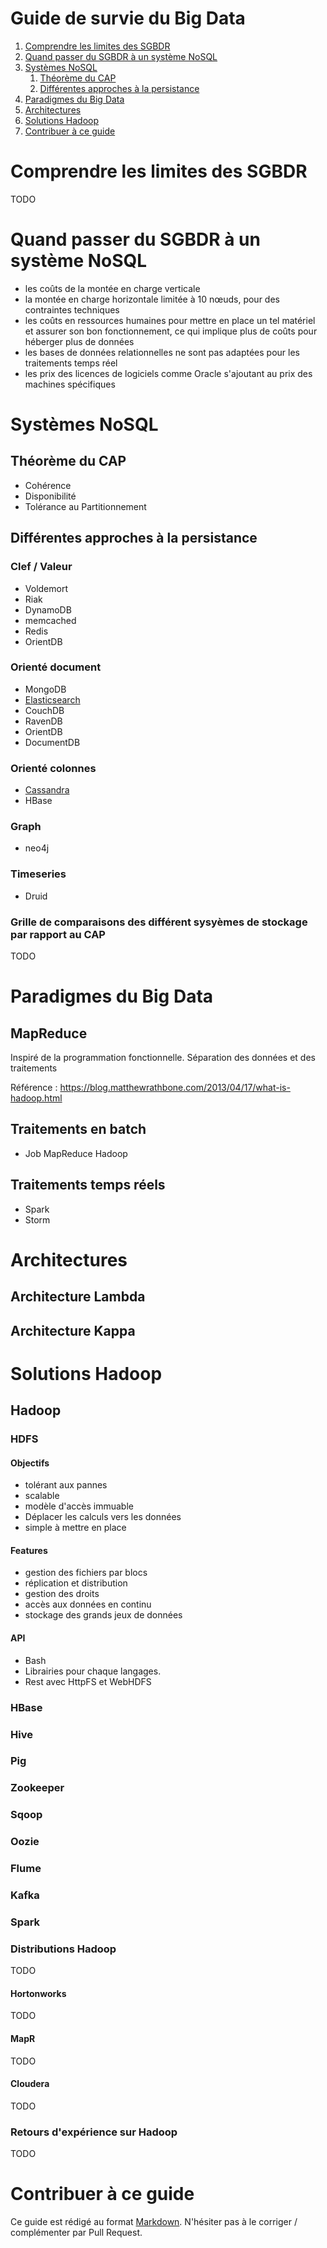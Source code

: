 # Guide de survie du Big Data

1. [Comprendre les limites des SGBDR](#comprendre-les-limites-des-sgbdr)
1. [Quand passer du SGBDR à un système NoSQL](#quand-passer-du-sgbdr-à-un-système-nosql)
1. [Systèmes NoSQL](#systèmes-nosql)
    1. [Théorème du CAP](#théorème-du-cap)
    1. [Différentes approches à la persistance](#différentes-approches-à-la-persistance)
1. [Paradigmes du Big Data](#paradigmes-du-big-data)
1. [Architectures](#architectures)
1. [Solutions Hadoop](#solutions-hadoop)
1. [Contribuer à ce guide](#contribuer-à-ce-guide)

# Comprendre les limites des SGBDR

TODO

# Quand passer du SGBDR à un système NoSQL


- les coûts de la montée en charge verticale
- la montée en charge horizontale limitée à 10 nœuds, pour des contraintes techniques
- les coûts en ressources humaines pour mettre en place un tel matériel et assurer son bon fonctionnement, ce qui implique plus de coûts pour héberger plus de données
- les bases de données relationnelles ne sont pas adaptées pour les traitements temps réel
- les prix des licences de logiciels comme Oracle s'ajoutant au prix des machines spécifiques

# Systèmes NoSQL

## Théorème du CAP

- Cohérence
- Disponibilité
- Tolérance au Partitionnement

## Différentes approches à la persistance

### Clef / Valeur

- Voldemort
- Riak
- DynamoDB
- memcached
- Redis
- OrientDB

### Orienté document

- MongoDB
- [Elasticsearch](storage/elasticsearch.md)
- CouchDB
- RavenDB
- OrientDB
- DocumentDB 

### Orienté colonnes

- [Cassandra](storage/cassandra.md)
- HBase

### Graph

- neo4j

### Timeseries

- Druid

###  Grille de comparaisons des différent sysyèmes de stockage par rapport au CAP

TODO

# Paradigmes du Big Data

## MapReduce

Inspiré de la programmation fonctionnelle. 
Séparation des données et des traitements

Référence : https://blog.matthewrathbone.com/2013/04/17/what-is-hadoop.html

## Traitements en batch

- Job MapReduce Hadoop

## Traitements temps réels

- Spark
- Storm

# Architectures

## Architecture Lambda

## Architecture Kappa

# Solutions Hadoop

## Hadoop

### HDFS

#### Objectifs

- tolérant aux pannes 
- scalable
- modèle d'accès immuable 
- Déplacer les calculs vers les données
- simple à mettre en place 

#### Features

- gestion des fichiers par blocs
- réplication et distribution
- gestion des droits
- accès aux données en continu 
- stockage des grands jeux de données

#### API

- Bash
- Librairies pour chaque langages.
- Rest avec HttpFS et WebHDFS

### HBase

### Hive

### Pig

### Zookeeper

### Sqoop

### Oozie

### Flume

### Kafka

### Spark

### Distributions Hadoop

TODO

#### Hortonworks

TODO

#### MapR

TODO

#### Cloudera

TODO

### Retours d'expérience sur Hadoop

TODO

# Contribuer à ce guide

Ce guide est rédigé au format [Markdown](https://github.com/adam-p/markdown-here/wiki/Markdown-Cheatsheet). N'hésiter pas à le corriger / complémenter par Pull Request.
